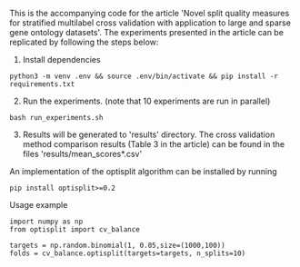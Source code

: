 This is the accompanying code for the article 'Novel split quality measures for stratified multilabel cross validation with
application to large and sparse gene ontology datasets'. The experiments presented in the article can be
replicated by following the steps below:

1. Install dependencies

```
python3 -m venv .env && source .env/bin/activate && pip install -r requirements.txt
```

2. Run the experiments. (note that 10 experiments are run in parallel)

```
bash run_experiments.sh
```

3. Results will be generated to 'results' directory. The cross validation
method comparison results (Table 3 in the article) can be found in the files
'results/mean\_scores\*.csv'


An implementation of the optisplit algorithm can be installed by running

```
pip install optisplit>=0.2
```

Usage example

```
import numpy as np
from optisplit import cv_balance
 
targets = np.random.binomial(1, 0.05,size=(1000,100))
folds = cv_balance.optisplit(targets=targets, n_splits=10)
```

